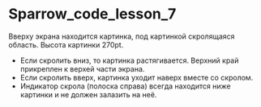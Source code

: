 # Sparrow_code_lesson_7

Вверху экрана находится картинка, под картинкой скролящаяся область. Высота картинки 270pt.

- Если скролить вниз, то картинка растягивается. Верхний край прикреплен к верхей части экрана.
- Если скролить вверх, картинка уходит наверх вместе со скролом.
- Индикатор скрола (полоска справа) всегда находится ниже картинки и не должен залазить на неё.
